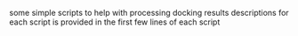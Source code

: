 some simple scripts to help with processing docking results
descriptions for each script is provided in the first few lines of each script

